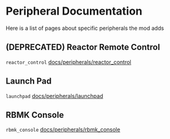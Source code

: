 # Peripheral Documentation

Here is a list of pages about specific peripherals the mod adds

## (DEPRECATED) Reactor Remote Control

`reactor_control` [docs/peripherals/reactor_control](docs/peripherals/reactor_control.md)

## Launch Pad

`launchpad` [docs/peripherals/launchpad](docs/peripherals/launchpad.md)

## RBMK Console

`rbmk_console` [docs/peripherals/rbmk_console](docs/peripherals/rbmk_console.md)